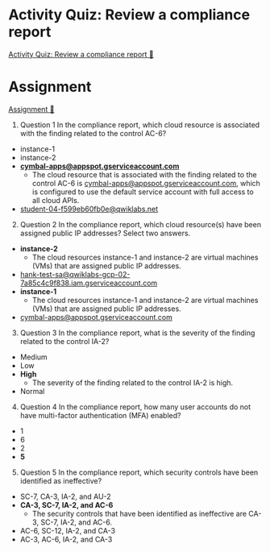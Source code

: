 # Activity Quiz: Review a compliance report

[Activity Quiz: Review a compliance report 🔗](https://www.coursera.org/learn/strategies-for-cloud-security-risk-management/assignment-submission/M3Lop/activity-quiz-review-a-compliance-report)

# Assignment

[Assignment 🔗](https://www.coursera.org/learn/strategies-for-cloud-security-risk-management/assignment-submission/M3Lop/activity-quiz-review-a-compliance-report/view-feedback)

1.  Question 1
    In the compliance report, which cloud resource is associated with the finding related to the control AC-6?

- instance-1
- instance-2
- **cymbal-apps@appspot.gserviceaccount.com**
  - The cloud resource that is associated with the finding related to the control AC-6 is cymbal-apps@appspot.gserviceaccount.com, which is configured to use the default service account with full access to all cloud APIs.
- student-04-f599eb60fb0e@qwiklabs.net

2. Question 2
   In the compliance report, which cloud resource(s) have been assigned public IP addresses? Select two answers.

- **instance-2**
  - The cloud resources instance-1 and instance-2 are virtual machines (VMs) that are assigned public IP addresses.
- hank-test-sa@qwiklabs-gcp-02-7a85c4c9f838.iam.gserviceaccount.com
- **instance-1**
  - The cloud resources instance-1 and instance-2 are virtual machines (VMs) that are assigned public IP addresses.
- cymbal-apps@appspot.gserviceaccount.com

3. Question 3
   In the compliance report, what is the severity of the finding related to the control IA-2?

- Medium
- Low
- **High**
  - The severity of the finding related to the control IA-2 is high.
- Normal

4. Question 4
   In the compliance report, how many user accounts do not have multi-factor authentication (MFA) enabled?

- 1
- 6
- 2
- **5**

5. Question 5
   In the compliance report, which security controls have been identified as ineffective?

- SC-7, CA-3, IA-2, and AU-2
- **CA-3, SC-7, IA-2, and AC-6**
  - The security controls that have been identified as ineffective are CA-3, SC-7, IA-2, and AC-6.
- AC-6, SC-12, IA-2, and CA-3
- AC-3, AC-6, IA-2, and CA-3
